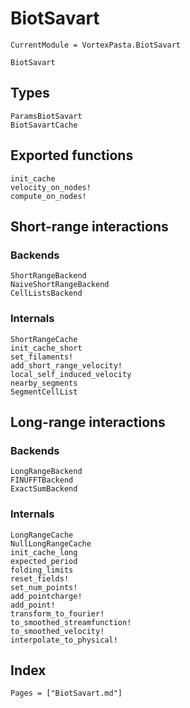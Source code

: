 # BiotSavart

```@meta
CurrentModule = VortexPasta.BiotSavart
```

```@docs
BiotSavart
```

## Types

```@docs
ParamsBiotSavart
BiotSavartCache
```

## Exported functions

```@docs
init_cache
velocity_on_nodes!
compute_on_nodes!
```

## Short-range interactions

### Backends

```@docs
ShortRangeBackend
NaiveShortRangeBackend
CellListsBackend
```

### Internals

```@docs
ShortRangeCache
init_cache_short
set_filaments!
add_short_range_velocity!
local_self_induced_velocity
nearby_segments
SegmentCellList
```

## Long-range interactions

### Backends

```@docs
LongRangeBackend
FINUFFTBackend
ExactSumBackend
```

### Internals

```@docs
LongRangeCache
NullLongRangeCache
init_cache_long
expected_period
folding_limits
reset_fields!
set_num_points!
add_pointcharge!
add_point!
transform_to_fourier!
to_smoothed_streamfunction!
to_smoothed_velocity!
interpolate_to_physical!
```

## Index

```@index
Pages = ["BiotSavart.md"]
```
